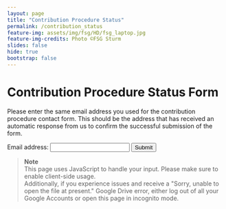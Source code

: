 ```yaml
---
layout: page
title: "Contribution Procedure Status"
permalink: /contribution_status
feature-img: assets/img/fsg/HD/fsg_laptop.jpg
feature-img-credits: Photo ©FSG Sturm
slides: false
hide: true
bootstrap: false
---
```

<style>
    iframe{
        border-style: none;
        width: 100%;
        height: 700px;
    }
</style>

<h1>Contribution Procedure Status Form</h1>

Please enter the same email address you used for the contribution procedure contact form.
This should be the address that has received an automatic response from us to confirm the successful submission of the form.

<form id="contrib_status_form">
    <label for="email">Email address:</label>
    <input id="email" type="email" name="email" required/>
    <input type="submit" />
</form>

> **Note**
> <br>
> This page uses JavaScript to handle your input. Please make sure to enable client-side usage.<br>
> Additionally, if you experience issues and receive a "Sorry, unable to open the file at present." Google Drive error, either log out of all your Google Accounts or open this page in incognito mode.
<h3 id="loading_text" style="display:none;">Loading...</h3>
<div id="contrib_procedure_container" style="display:none;">
  <iframe id="contribution_procedure_status"></iframe>
  <h3>Job Status Legend</h3>
  <table id="job_status_legend">
      <thead>
      <tr>
        <th>Status</th>
        <th>Description</th>
      </tr>
        <td><font color="orange">Pending</font></td>
        <td>The labeling job has been created but the annotator hasn't started it yet.</td>
      <tr>
        <td><font color="blue">In progress</font></td>
        <td>The labeling job is currently being annotated. Note that you need to submit a job for us to be able to review it.</td>
      </tr>
      <tr>
        <td><font color="red">To be reviewed</font></td>
        <td>The labeling job has been submitted for review. We will allocate time to review it as soon as possible.</td>
      </tr>
      <tr>
        <td><font color="green">On review</font></td>
        <td>The labeling job is currently being reviewed.</td>
      </tr>
      </thead>
      <tbody>
      </tbody>
    </table>
</div>
<script>
document.forms[0].onsubmit = function(event){
    event.preventDefault();
    // Hide position container
    document.getElementById("contrib_procedure_container").style.display = "none";
    // Show loading text
    document.getElementById("loading_text").style.display = "block";
    var team_email = document.getElementById("email").value;
    var  url = "https://script.google.com/macros/s/AKfycbwe9WgdWy_nsfyk1zC13pGc-ZnoJ4iRGvvJyIXZ2h4buI5MWLTL/exec" + "?email=" + team_email;
    // Set iframe target to HTML waiting position web app response
    var iframe = document.getElementById("contribution_procedure_status")
    iframe.src = url;
    iframe.onload = function() {
        //iframe.style.height = iframe.contentWindow.document.body.offsetHeight + 'px';
        // Hide loading text
        document.getElementById("loading_text").style.display = "none";
        // Unhide position container
        document.getElementById("contrib_procedure_container").style.display = "block";
    };
};
</script>
